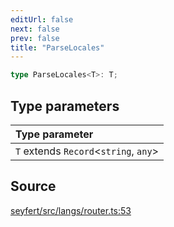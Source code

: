 ```yaml
---
editUrl: false
next: false
prev: false
title: "ParseLocales"
---
```


```ts
type ParseLocales<T>: T;
```

## Type parameters

| Type parameter |
| :------ |
| `T` extends `Record`\<`string`, `any`\> |

## Source

[seyfert/src/langs/router.ts:53](https://github.com/potoland/potocuit/blob/e332d7a/src/langs/router.ts#L53)
